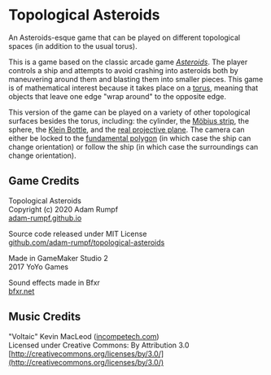 # Topological Asteroids

An Asteroids-esque game that can be played on different topological spaces (in addition to the usual torus).

This is a game based on the classic arcade game [_Asteroids_](https://en.wikipedia.org/wiki/Asteroids_(video_game)). The player controls a ship and attempts to avoid crashing into asteroids both by maneuvering around them and blasting them into smaller pieces. This game is of mathematical interest because it takes place on a [torus](https://en.wikipedia.org/wiki/Torus), meaning that objects that leave one edge "wrap around" to the opposite edge.

This version of the game can be played on a variety of other topological surfaces besides the torus, including: the cylinder, the [Möbius strip](https://en.wikipedia.org/wiki/M%C3%B6bius_strip), the sphere, the [Klein Bottle](https://en.wikipedia.org/wiki/Klein_bottle), and the [real projective plane](https://en.wikipedia.org/wiki/Real_projective_plane). The camera can either be locked to the [fundamental polygon](https://en.wikipedia.org/wiki/Fundamental_polygon) (in which case the ship can change orientation) or follow the ship (in which case the surroundings can change orientation).

## Game Credits

Topological Asteroids  
Copyright (c) 2020 Adam Rumpf  
[adam-rumpf.github.io](https://adam-rumpf.github.io/)

Source code released under MIT License  
[github.com/adam-rumpf/topological-asteroids](https://github.com/adam-rumpf/topological-asteroids)

Made in GameMaker Studio 2  
2017 YoYo Games

Sound effects made in Bfxr  
[bfxr.net](https://www.bfxr.net/)

## Music Credits

"Voltaic" Kevin MacLeod ([incompetech.com](https://incompetech.com/))  
Licensed under Creative Commons: By Attribution 3.0  
[http://creativecommons.org/licenses/by/3.0/](http://creativecommons.org/licenses/by/3.0/)
